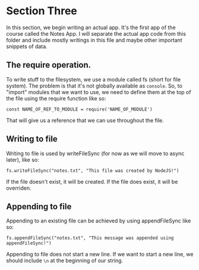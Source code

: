 # Section Three

In this section, we begin writing an actual app. It's the first app of the course called the Notes App.
I will separate the actual app code from this folder and include mostly writings in this file and maybe other important snippets of data.

## The require operation.
To write stuff to the filesystem, we use a module called fs (short for file system). The problem is that it's not globally available as `console`.
So, to "import" modules that we want to use, we need to define them at the top of the file using the require function like so:

```
const NAME_OF_REF_TO_MODULE = require('NAME_OF_MODULE')
```

That will give us a reference that we can use throughout the file.

## Writing to file
Writing to file is used by writeFileSync (for now as we will move to async later), like so:

```
fs.writeFileSync("notes.txt", "This file was created by NodeJS!")
```

If the file doesn't exist, it will be created. If the file does exist, it will be overriden.

## Appending to file
Appending to an existing file can be achieved by using appendFileSync like so:

```
fs.appendFileSync("notes.txt", "This message was appended using appendFileSync!")
```

Appending to file does not start a new line. If we want to start a new line, we should include `\n` at the beginning of our string.